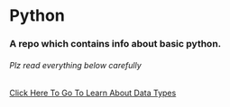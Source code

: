 # Python
<h3> A repo which contains info about basic python. </h3>
<h6> Plz read everything below carefully </h6>
<a href = "https://github.com/Sleepbotcreator/Python/tree/main/Basic/DATA%20TYPES">Click Here To Go To Learn About  Data Types</a>
